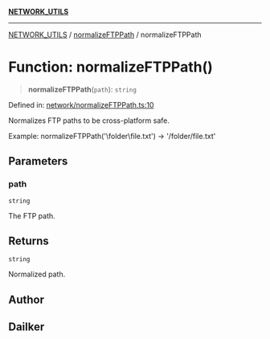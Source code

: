 [**NETWORK_UTILS**](../../README.md)

***

[NETWORK_UTILS](../../README.md) / [normalizeFTPPath](../README.md) / normalizeFTPPath

# Function: normalizeFTPPath()

> **normalizeFTPPath**(`path`): `string`

Defined in: [network/normalizeFTPPath.ts:10](https://github.com/dailker/everyutil/blob/7c30ec40bbb398255a9be572db0a537e8bcb9c11/src/network/normalizeFTPPath.ts#L10)

Normalizes FTP paths to be cross-platform safe.

Example: normalizeFTPPath('\\folder\\file.txt') → '/folder/file.txt'

## Parameters

### path

`string`

The FTP path.

## Returns

`string`

Normalized path.

## Author

## Dailker
